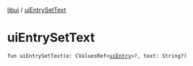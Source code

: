 [libui](README.md) / [uiEntrySetText](ui-entry-set-text.md)

# uiEntrySetText

`fun uiEntrySetText(e: CValuesRef<`[`uiEntry`](ui-entry.md)`>?, text: String?)`